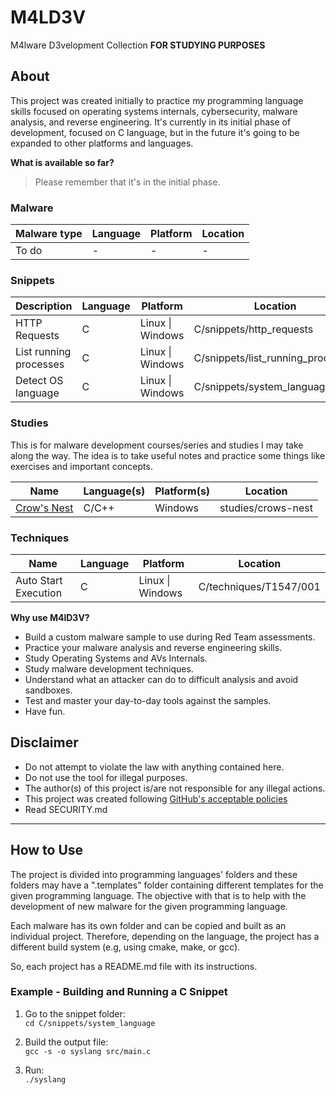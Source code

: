# M4LD3V 
M4lware D3velopment Collection **FOR STUDYING PURPOSES**

## About
This project was created initially to practice my programming language skills focused on operating systems internals, cybersecurity, malware analysis, and reverse engineering. It's currently in its initial phase of development, focused on C language, but in the future it's going to be expanded to other platforms and languages.
  
**What is available so far?**
> Please remember that it's in the initial phase.

### Malware

| Malware type | Language | Platform | Location     |
|--------------|----------|----------|--------------|
|To do   | -        | -    | - |
  
### Snippets

| Description | Language | Platform | Location     |
|--------------|----------|----------|--------------|
| HTTP Requests | C        | Linux \| Windows    | C/snippets/http_requests |
| List running processes | C        | Linux \| Windows    | C/snippets/list_running_processes |
| Detect OS language | C        | Linux \| Windows    | C/snippets/system_language |

### Studies

This is for malware development courses/series and studies I may take along the way. The idea is to take useful notes and practice some things like exercises and important concepts.

| Name | Language(s) | Platform(s) | Location     |
|--------------|----------|----------|--------------|
| [Crow's Nest](https://crows-nest.gitbook.io/crows-nest/malware-development/getting-started-with-malware-development)   | C/C++        | Windows    | studies/crows-nest |

### Techniques

| Name | Language | Platform | Location     |
|--------------|----------|----------|--------------|
| Auto Start Execution | C        | Linux \| Windows    | C/techniques/T1547/001 |

**Why use M4lD3V?**
* Build a custom malware sample to use during Red Team assessments.
* Practice your malware analysis and reverse engineering skills.
* Study Operating Systems and AVs Internals.
* Study malware development techniques.
* Understand what an attacker can do to difficult analysis and avoid sandboxes.
* Test and master your day-to-day tools against the samples.
* Have fun.

## Disclaimer
* Do not attempt to violate the law with anything contained here.
* Do not use the tool for illegal purposes. 
* The author(s) of this project is/are not responsible for any illegal actions.
* This project was created following <a href="https://docs.github.com/en/site-policy/acceptable-use-policies/github-active-malware-or-exploits" target="_blank">GitHub's acceptable policies</a>
* Read SECURITY.md

---

## How to Use

The project is divided into programming languages' folders and these folders may have a ".templates" folder containing different templates for the given programming language. The objective with that is to help with the development of new malware for the given programming language.  
  
Each malware has its own folder and can be copied and built as an individual project. Therefore, depending on the language, the project has a different build system (e.g, using cmake, make, or gcc).  
  
So, each project has a README.md file with its instructions.

### Example - Building and Running a C Snippet
  
1. Go to the snippet folder:  
`cd C/snippets/system_language`

2. Build the output file:  
`gcc -s -o syslang src/main.c`

3. Run:  
`./syslang`
